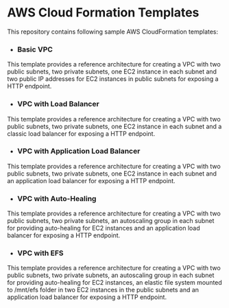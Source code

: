 # AWS Cloud Formation Templates

This repository contains following sample AWS CloudFormation templates:

- ### Basic VPC

This template provides a reference architecture for creating a VPC with two public subnets, two private subnets, one EC2 instance in each subnet and two public IP addresses for EC2 instances in public subnets for exposing a HTTP endpoint.

- ### VPC with Load Balancer

This template provides a reference architecture for creating a VPC with two public subnets, two private subnets, one EC2 instance in each subnet and a classic load balancer for exposing a HTTP endpoint.

- ### VPC with Application Load Balancer

This template provides a reference architecture for creating a VPC with two public subnets, two private subnets, one EC2 instance in each subnet and an application load balancer for exposing a HTTP endpoint.
 
- ### VPC with Auto-Healing

This template provides a reference architecture for creating a VPC with two public subnets, two private subnets, an autoscaling group in each subnet for providing auto-healing for EC2 instances and an application load balancer for exposing a HTTP endpoint.

- ### VPC with EFS

This template provides a reference architecture for creating a VPC with two public subnets, two private subnets, an autoscaling group in each subnet for providing auto-healing for EC2 instances, an elastic file system mounted to /mnt/efs folder in two EC2 instances in the public subnets and an application load balancer for exposing a HTTP endpoint.